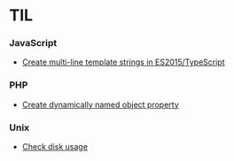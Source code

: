 # TIL

### JavaScript
* [Create multi-line template strings in ES2015/TypeScript](JS/multi-line-template-strings.md)

### PHP
* [Create dynamically named object property](PHP/dynamic-object-property.md)

### Unix
* [Check disk usage](unix/du.md)

